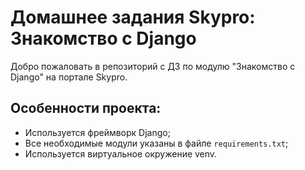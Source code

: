 # Домашнее задания Skypro: Знакомство с Django
Добро пожаловать в репозиторий с ДЗ по модулю "Знакомство с Django" на портале Skypro.

## Особенности проекта:
- Используется фреймворк Django;
- Все необходимые модули указаны в файле `requirements.txt`;
- Используется виртуальное окружение venv.